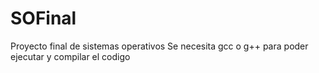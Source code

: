 # SOFinal
Proyecto final de sistemas operativos
Se necesita gcc o g++ para poder ejecutar y compilar el codigo
